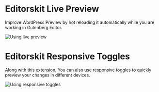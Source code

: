 # Editorskit Live Preview

Improve WordPress Preview by hot reloading it automatically while you are working in Gutenberg Editor.

![Using live preview](https://p111.p2.n0.cdn.getcloudapp.com/items/lluked99/5ae26a90-1b98-4593-b2cc-2c1a56bf1a2a.gif)

# Editorskit Responsive Toggles

Along with this extension, You can also use responsive toggles to quickly preview your changes in different devices.

![Using responsive toggles](https://p111.p2.n0.cdn.getcloudapp.com/items/lluked59/39666666-a91a-40bb-bace-a70c58e9ac26.gif?)
